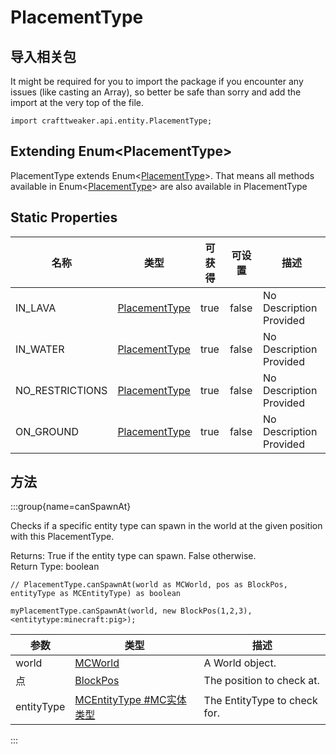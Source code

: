 # PlacementType

## 导入相关包

It might be required for you to import the package if you encounter any issues (like casting an Array), so better be safe than sorry and add the import at the very top of the file.
```zenscript
import crafttweaker.api.entity.PlacementType;
```


## Extending Enum&lt;PlacementType&gt;

PlacementType extends Enum&lt;[PlacementType](/vanilla/api/entity/PlacementType)&gt;. That means all methods available in Enum&lt;[PlacementType](/vanilla/api/entity/PlacementType)&gt; are also available in PlacementType

## Static Properties

| 名称              | 类型                                                 | 可获得  | 可设置   | 描述                      |
| --------------- | -------------------------------------------------- | ---- | ----- | ----------------------- |
| IN_LAVA         | [PlacementType](/vanilla/api/entity/PlacementType) | true | false | No Description Provided |
| IN_WATER        | [PlacementType](/vanilla/api/entity/PlacementType) | true | false | No Description Provided |
| NO_RESTRICTIONS | [PlacementType](/vanilla/api/entity/PlacementType) | true | false | No Description Provided |
| ON_GROUND       | [PlacementType](/vanilla/api/entity/PlacementType) | true | false | No Description Provided |

## 方法

:::group{name=canSpawnAt}

Checks if a specific entity type can spawn in the world at the given position with this PlacementType.

Returns: True if the entity type can spawn. False otherwise.  
Return Type: boolean

```zenscript
// PlacementType.canSpawnAt(world as MCWorld, pos as BlockPos, entityType as MCEntityType) as boolean

myPlacementType.canSpawnAt(world, new BlockPos(1,2,3), <entitytype:minecraft:pig>);
```

| 参数         | 类型                                                         | 描述                           |
| ---------- | ---------------------------------------------------------- | ---------------------------- |
| world      | [MCWorld](/vanilla/api/world/MCWorld)                      | A World object.              |
| 点          | [BlockPos](/vanilla/api/util/BlockPos)                     | The position to check at.    |
| entityType | [MCEntityType #MC实体类型](/vanilla/api/entities/MCEntityType) | The EntityType to check for. |


:::



